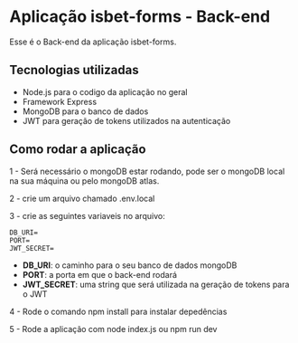 # Aplicação isbet-forms - Back-end

Esse é o Back-end da aplicação isbet-forms.

## Tecnologias utilizadas

- Node.js para o codigo da aplicação no geral
- Framework Express
- MongoDB para o banco de dados
- JWT para geração de tokens utilizados na autenticação

## Como rodar a aplicação

1 - Será necessário o mongoDB estar rodando, pode ser o mongoDB local na sua máquina ou pelo mongoDB atlas.

2 - crie um arquivo chamado .env.local

3 - crie as seguintes variaveis no arquivo:

```
DB_URI=
PORT=
JWT_SECRET=
```

- **DB_URI**: o caminho para o seu banco de dados mongoDB
- **PORT**: a porta em que o back-end rodará
- **JWT_SECRET**: uma string que será utilizada na geração de tokens para o JWT

4 - Rode o comando npm install para instalar depedências

5 - Rode a aplicação com node index.js ou npm run dev